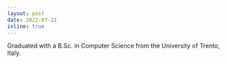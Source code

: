 ```yaml
---
layout: post
date: 2022-07-21
inline: true
---
```


Graduated with a B.Sc. in Computer Science from the University of Trento, Italy.